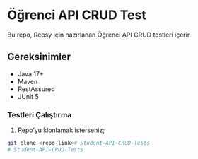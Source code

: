 # Öğrenci API CRUD Test

Bu repo, Repsy için hazırlanan Öğrenci API CRUD testleri içerir.

## Gereksinimler
- Java 17+
- Maven
- RestAssured
- JUnit 5

### Testleri Çalıştırma
1. Repo’yu klonlamak isterseniz;
```bash
git clone <repo-link># Student-API-CRUD-Tests
# Student-API-CRUD-Tests
